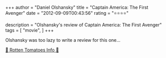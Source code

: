+++
author = "Daniel Olshansky"
title = "Captain America: The First Avenger"
date = "2012-09-09T00:43:56"
rating = "⭐⭐⭐⭐"

description = "Olshansky's review of Captain America: The First Avenger"
tags = [
    "movie",
]
+++


Olshansky was too lazy to write a review for this one...

[🍅 Rotten Tomatoes Info 🍅](https://www.rottentomatoes.com//m/captain_america_the_first_avenger)